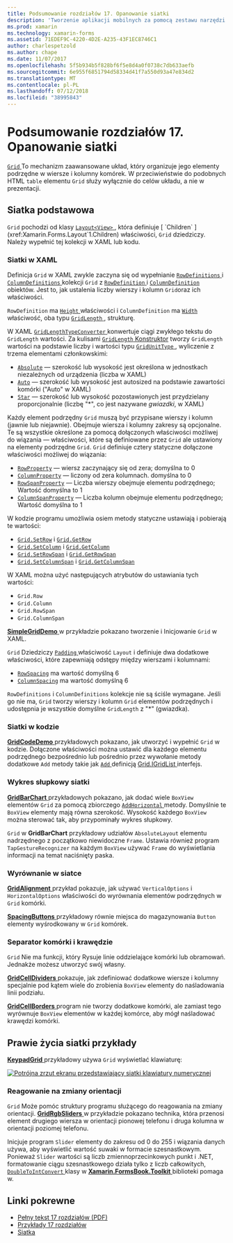 ```yaml
---
title: Podsumowanie rozdziałów 17. Opanowanie siatki
description: 'Tworzenie aplikacji mobilnych za pomocą zestawu narzędzi Xamarin.Forms: podsumowanie z rozdziałem 17. Opanowanie siatki'
ms.prod: xamarin
ms.technology: xamarin-forms
ms.assetid: 71EDEF9C-4220-4D2E-A235-43F1EC8746C1
author: charlespetzold
ms.author: chape
ms.date: 11/07/2017
ms.openlocfilehash: 5f5b934b5f828bf6f5e8d4a0f0738c7db633aefb
ms.sourcegitcommit: 6e955f6851794d58334d41f7a550d93a47e834d2
ms.translationtype: MT
ms.contentlocale: pl-PL
ms.lasthandoff: 07/12/2018
ms.locfileid: "38995843"
---
```

# <a name="summary-of-chapter-17-mastering-the-grid"></a>Podsumowanie rozdziałów 17. Opanowanie siatki

[ `Grid` ](xref:Xamarin.Forms.Grid) To mechanizm zaawansowane układ, który organizuje jego elementy podrzędne w wiersze i kolumny komórek. W przeciwieństwie do podobnych HTML `table` elementu `Grid` służy wyłącznie do celów układu, a nie w prezentacji.

## <a name="the-basic-grid"></a>Siatka podstawowa

`Grid` pochodzi od klasy [ `Layout<View>` ](xref:Xamarin.Forms.Layout`1), która definiuje [ `Children` ](xref:Xamarin.Forms.Layout`1.Children) właściwości, `Grid` dziedziczy. Należy wypełnić tej kolekcji w XAML lub kodu.

### <a name="the-grid-in-xaml"></a>Siatki w XAML

Definicja `Grid` w XAML zwykle zaczyna się od wypełnianie [ `RowDefinitions` ](xref:Xamarin.Forms.Grid.RowDefinitions) i [ `ColumnDefinitions` ](xref:Xamarin.Forms.Grid.ColumnDefinitions) kolekcji `Grid` z [ `RowDefinition` ](xref:Xamarin.Forms.RowDefinition) i [ `ColumnDefinition` ](xref:Xamarin.Forms.ColumnDefinition) obiektów. Jest to, jak ustalenia liczby wierszy i kolumn `Grid`oraz ich właściwości.

`RowDefinition` ma [ `Height` ](xref:Xamarin.Forms.RowDefinition.Height) właściwości i `ColumnDefinition` ma [ `Width` ](xref:Xamarin.Forms.ColumnDefinition.Width) właściwość, oba typu [ `GridLength` ](xref:Xamarin.Forms.GridLength), strukturę.

W XAML [ `GridLengthTypeConverter` ](xref:Xamarin.Forms.GridLengthTypeConverter) konwertuje ciągi zwykłego tekstu do `GridLength` wartości. Za kulisami [ `GridLength` Konstruktor](xref:Xamarin.Forms.GridLength.%23ctor(System.Double,Xamarin.Forms.GridUnitType)) tworzy `GridLength` wartości na podstawie liczby i wartości typu [ `GridUnitType` ](xref:Xamarin.Forms.GridUnitType), wyliczenie z trzema elementami członkowskimi:

- [`Absolute`](xref:Xamarin.Forms.GridUnitType.Absolute) &mdash; szerokość lub wysokość jest określona w jednostkach niezależnych od urządzenia (liczba w XAML)
- [`Auto`](xref:Xamarin.Forms.GridUnitType.Auto) &mdash; szerokość lub wysokość jest autosized na podstawie zawartości komórki ("Auto" w XAML)
- [`Star`](xref:Xamarin.Forms.GridUnitType.Star) &mdash; szerokość lub wysokość pozostawionych jest przydzielany proporcjonalnie (liczbę "\*", co jest nazywane *gwiazdki*, w XAML)

Każdy element podrzędny `Grid` muszą być przypisane wierszy i kolumn (jawnie lub niejawnie). Obejmuje wiersza i kolumny zakresy są opcjonalne. Te są wszystkie określone za pomocą dołączonych właściwości możliwej do wiązania &mdash; właściwości, które są definiowane przez `Grid` ale ustawiony na elementy podrzędne `Grid`. `Grid` definiuje cztery statyczne dołączone właściwości możliwej do wiązania:

- [`RowProperty`](xref:Xamarin.Forms.Grid.RowProperty) &mdash; wiersz zaczynający się od zera; domyślna to 0
- [`ColumnProperty`](xref:Xamarin.Forms.Grid.ColumnProperty) &mdash; liczony od zera kolumnach. domyślna to 0
- [`RowSpanProperty`](xref:Xamarin.Forms.Grid.RowSpanProperty) &mdash; Liczba wierszy obejmuje elementu podrzędnego; Wartość domyślna to 1
- [`ColumnSpanProperty`](xref:Xamarin.Forms.Grid.ColumnSpanProperty) &mdash; Liczba kolumn obejmuje elementu podrzędnego; Wartość domyślna to 1

W kodzie programu umożliwia osiem metody statyczne ustawiają i pobierają te wartości:

- [`Grid.SetRow`](xref:Xamarin.Forms.Grid.SetRow(Xamarin.Forms.BindableObject,System.Int32)) i [`Grid.GetRow`](xref:Xamarin.Forms.Grid.GetRow(Xamarin.Forms.BindableObject))
- [`Grid.SetColumn`](xref:Xamarin.Forms.Grid.SetColumn(Xamarin.Forms.BindableObject,System.Int32)) i [`Grid.GetColumn`](xref:Xamarin.Forms.Grid.GetColumn(Xamarin.Forms.BindableObject))
- [`Grid.SetRowSpan`](xref:Xamarin.Forms.Grid.SetRowSpan(Xamarin.Forms.BindableObject,System.Int32)) i [`Grid.GetRowSpan`](xref:Xamarin.Forms.Grid.GetRowSpan(Xamarin.Forms.BindableObject))
- [`Grid.SetColumnSpan`](xref:Xamarin.Forms.Grid.SetColumnSpan(Xamarin.Forms.BindableObject,System.Int32)) i [`Grid.GetColumnSpan`](xref:Xamarin.Forms.Grid.GetColumnSpan(Xamarin.Forms.BindableObject))

W XAML można użyć następujących atrybutów do ustawiania tych wartości:

- `Grid.Row`
- `Grid.Column`
- `Grid.RowSpan`
- `Grid.ColumnSpan`

[ **SimpleGridDemo** ](https://github.com/xamarin/xamarin-forms-book-samples/tree/master/Chapter17/SimpleGridDemo) w przykładzie pokazano tworzenie i Inicjowanie `Grid` w XAML.

`Grid` Dziedziczy [ `Padding` ](xref:Xamarin.Forms.Layout.Padding) właściwość `Layout` i definiuje dwa dodatkowe właściwości, które zapewniają odstępy między wierszami i kolumnami:

- [`RowSpacing`](xref:Xamarin.Forms.Grid.RowSpacing) ma wartość domyślną 6
- [`ColumnSpacing`](xref:Xamarin.Forms.Grid.ColumnSpacing) ma wartość domyślną 6

`RowDefinitions` i `ColumnDefinitions` kolekcje nie są ściśle wymagane. Jeśli go nie ma, `Grid` tworzy wierszy i kolumn `Grid` elementów podrzędnych i udostępnia je wszystkie domyślne `GridLength` z "\*" (gwiazdka).

### <a name="the-grid-in-code"></a>Siatki w kodzie

[ **GridCodeDemo** ](https://github.com/xamarin/xamarin-forms-book-samples/tree/master/Chapter17/GridCodeDemo) przykładowych pokazano, jak utworzyć i wypełnić `Grid` w kodzie. Dołączone właściwości można ustawić dla każdego elementu podrzędnego bezpośrednio lub pośrednio przez wywołanie metody dodatkowe `Add` metody takie jak [ `Add` ](https://developer.xamarin.com/api/member/Xamarin.Forms.Grid+IGridList%3CT%3E.Add/p/Xamarin.Forms.View/System.Int32/System.Int32/System.Int32/System.Int32/) definicją [Grid.IGridList<T> ](https://developer.xamarin.com/api/type/Xamarin.Forms.Grid+IGridList%3CT%3E/) interfejs.

### <a name="the-grid-bar-chart"></a>Wykres słupkowy siatki

[ **GridBarChart** ](https://github.com/xamarin/xamarin-forms-book-samples/tree/master/Chapter17/GridBarChart) przykładowych pokazano, jak dodać wiele `BoxView` elementów `Grid` za pomocą zbiorczego [ `AddHorizontal` ](https://developer.xamarin.com/api/member/Xamarin.Forms.Grid+IGridList%3CT%3E.AddHorizontal/p/System.Collections.Generic.IEnumerable%7BXamarin.Forms.View%7D/) metody. Domyślnie te `BoxView` elementy mają równa szerokość. Wysokość każdego `BoxView` można sterować tak, aby przypominały wykres słupkowy.

`Grid` w **GridBarChart** przykładowy udziałów `AbsoluteLayout` elementu nadrzędnego z początkowo niewidoczne `Frame`. Ustawia również program `TapGestureRecognizer` na każdym `BoxView` używać `Frame` do wyświetlania informacji na temat naciśnięty paska.

### <a name="alignment-in-the-grid"></a>Wyrównanie w siatce

[ **GridAlignment** ](https://github.com/xamarin/xamarin-forms-book-samples/tree/master/Chapter17/GridAlignment) przykład pokazuje, jak używać `VerticalOptions` i `HorizontalOptions` właściwości do wyrównania elementów podrzędnych w `Grid` komórki.

[ **SpacingButtons** ](https://github.com/xamarin/xamarin-forms-book-samples/tree/master/Chapter17/SpacingButtons) przykładowy równie miejsca do magazynowania `Button` elementy wyśrodkowany w `Grid` komórek.

### <a name="cell-dividers-and-borders"></a>Separator komórki i krawędzie

`Grid` Nie ma funkcji, który Rysuje linie oddzielające komórki lub obramowań. Jednakże możesz utworzyć swój własny.

[ **GridCellDividers** ](https://github.com/xamarin/xamarin-forms-book-samples/tree/master/Chapter17/GridCellDividers) pokazuje, jak zdefiniować dodatkowe wiersze i kolumny specjalnie pod kątem wiele do zrobienia `BoxView` elementy do naśladowania linii podziału.

[ **GridCellBorders** ](https://github.com/xamarin/xamarin-forms-book-samples/tree/master/Chapter17/GridCellBorders) program nie tworzy dodatkowe komórki, ale zamiast tego wyrównuje `BoxView` elementów w każdej komórce, aby mógł naśladować krawędzi komórki.

## <a name="almost-real-life-grid-examples"></a>Prawie życia siatki przykłady

[ **KeypadGrid** ](https://github.com/xamarin/xamarin-forms-book-samples/tree/master/Chapter17/KeypadGrid) przykładowy używa `Grid` wyświetlać klawiaturę:

[![Potrójna zrzut ekranu przedstawiający siatki klawiatury numerycznej](images/ch17fg12-small.png "siatki klawiatury numerycznej")](images/ch17fg12-large.png#lightbox "siatki klawiatury numerycznej")

### <a name="responding-to-orientation-changes"></a>Reagowanie na zmiany orientacji

`Grid` Może pomóc struktury programu służącego do reagowania na zmiany orientacji. [ **GridRgbSliders** ](https://github.com/xamarin/xamarin-forms-book-samples/tree/master/Chapter17/GridRgbSliders) w przykładzie pokazano technika, która przenosi element drugiego wiersza w orientacji pionowej telefonu i druga kolumna w orientacji poziomej telefonu.

Inicjuje program `Slider` elementy do zakresu od 0 do 255 i wiązania danych używa, aby wyświetlić wartość suwaki w formacie szesnastkowym. Ponieważ `Slider` wartości są liczb zmiennoprzecinkowych punkt i .NET, formatowanie ciągu szesnastkowego działa tylko z liczb całkowitych, [ `DoubleToIntConvert` ](https://github.com/xamarin/xamarin-forms-book-samples/blob/master/Libraries/Xamarin.FormsBook.Toolkit/Xamarin.FormsBook.Toolkit/DoubleToIntConverter.cs) klasy w [ **Xamarin.FormsBook.Toolkit** ](https://github.com/xamarin/xamarin-forms-book-samples/tree/master/Libraries/Xamarin.FormsBook.Toolkit) biblioteki pomaga w.



## <a name="related-links"></a>Linki pokrewne

- [Pełny tekst 17 rozdziałów (PDF)](https://download.xamarin.com/developer/xamarin-forms-book/XamarinFormsBook-Ch17-Apr2016.pdf)
- [Przykłady 17 rozdziałów](https://github.com/xamarin/xamarin-forms-book-samples/tree/master/Chapter17)
- [Siatka](~/xamarin-forms/user-interface/layouts/grid.md)
